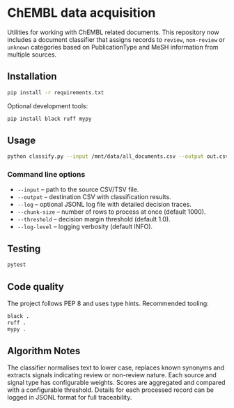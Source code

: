 # ChEMBL data acquisition

Utilities for working with ChEMBL related documents. This repository now
includes a document classifier that assigns records to `review`,
`non-review` or `unknown` categories based on PublicationType and MeSH
information from multiple sources.

## Installation

```bash
pip install -r requirements.txt
```

Optional development tools:

```bash
pip install black ruff mypy
```

## Usage

```bash
python classify.py --input /mnt/data/all_documents.csv --output out.csv --log logs.jsonl
```

### Command line options

- `--input` – path to the source CSV/TSV file.
- `--output` – destination CSV with classification results.
- `--log` – optional JSONL log file with detailed decision traces.
- `--chunk-size` – number of rows to process at once (default 1000).
- `--threshold` – decision margin threshold (default 1.0).
- `--log-level` – logging verbosity (default INFO).

## Testing

```bash
pytest
```

## Code quality

The project follows PEP 8 and uses type hints. Recommended tooling:

```bash
black .
ruff .
mypy .
```

## Algorithm Notes

The classifier normalises text to lower case, replaces known synonyms and
extracts signals indicating review or non-review nature. Each source and
signal type has configurable weights. Scores are aggregated and compared
with a configurable threshold. Details for each processed record can be
logged in JSONL format for full traceability.
